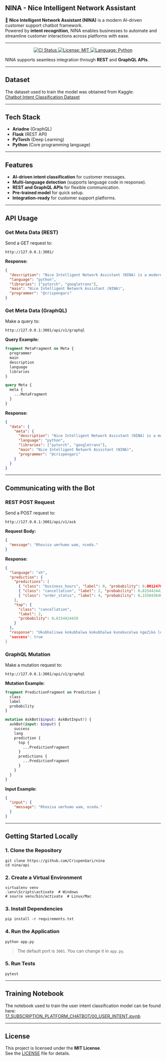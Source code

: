 ## NINA - Nice Intelligent Network Assistant

🤖 **Nice Intelligent Network Assistant (NINA)** is a modern AI-driven customer support chatbot framework.  
Powered by **intent recognition**, NINA enables businesses to automate and streamline customer interactions across platforms with ease.

---

<p align="center">
  <a href="https://github.com/crispengari/nina/actions/workflows/ci.yml">
    <img src="https://github.com/crispengari/nina/actions/workflows/ci.yml/badge.svg" alt="CI Status">
  </a>
   <a href="https://github.com/crispengari/nina/blob/main/LICENSE">
    <img src="https://img.shields.io/badge/license-MIT-green.svg" alt="License: MIT">
  </a>
  <a href="https://www.python.org/">
    <img src="https://img.shields.io/badge/language-python-blue.svg" alt="Language: Python">
  </a>
</p>

NINA supports seamless integration through **REST** and **GraphQL APIs**.

---

## Dataset

The dataset used to train the model was obtained from Kaggle:  
[Chatbot Intent Classification Dataset](https://www.kaggle.com/datasets/sahideseker/chatbot-intent-classification-dataset)

---

## Tech Stack

- **Ariadne** (GraphQL)
- **Flask** (REST API)
- **PyTorch** (Deep Learning)
- **Python** (Core programming language)

---

## Features

- **AI-driven intent classification** for customer messages.
- **Multi-language detection** (supports language code in response).
- **REST and GraphQL APIs** for flexible communication.
- **Pre-trained model** for quick setup.
- **Integration-ready** for customer support platforms.

---

## API Usage

### Get Meta Data (REST)

Send a GET request to:

```
http://127.0.0.1:3001/
```

**Response:**

```json
{
  "description": "Nice Intelligent Network Assistant (NINA) is a modern customer support chatbot framework powered by AI-driven intent recognition. Nina provides seamless integration through REST and GraphQL APIs, enabling businesses to automate and streamline customer interactions across platforms.",
  "language": "python",
  "libraries": ["pytorch", "googletrans"],
  "main": "Nice Intelligent Network Assistant (NINA)",
  "programmer": "@crispengari"
}
```

### Get Meta Data (GraphQL)

Make a query to:

```
http://127.0.0.1:3001/api/v1/graphql
```

**Query Example:**

```graphql
fragment MetaFragment on Meta {
  programmer
  main
  description
  language
  libraries
}

query Meta {
  meta {
    ...MetaFragment
  }
}
```

**Response:**

```json
{
  "data": {
    "meta": {
      "description": "Nice Intelligent Network Assistant (NINA) is a modern customer support chatbot framework powered by AI-driven intent recognition. Nina provides seamless integration through REST and GraphQL APIs, enabling businesses to automate and streamline customer interactions across platforms.",
      "language": "python",
      "libraries": ["pytorch", "googletrans"],
      "main": "Nice Intelligent Network Assistant (NINA)",
      "programmer": "@crispengari"
    }
  }
}
```

---

## Communicating with the Bot

### REST POST Request

Send a POST request to:

```
http://127.0.0.1:3001/api/v1/ask
```

**Request Body:**

```json
{
  "message": "Rhoxisa umrhumo wam, nceda."
}
```

**Response:**

```json
{
  "language": "xh",
  "prediction": {
    "predictions": [
      { "class": "business_hours", "label": 0, "probability": 0.0012478231 },
      { "class": "cancellation", "label": 2, "probability": 0.8154424428 },
      { "class": "order_status", "label": 4, "probability": 0.1550436467 }
    ],
    "top": {
      "class": "cancellation",
      "label": 2,
      "probability": 0.8154424428
    }
  },
  "response": "Ukubhaliswa kokubhalwa kokubhalwa kunokucelwa ngeZiko loNcedo phantsi 'izicwangciso zam ". 🔓",
  "success": true
}
```

### GraphQL Mutation

Make a mutation request to:

```
http://127.0.0.1:3001/api/v1/graphql
```

**Mutation Example:**

```graphql
fragment PredictionFragment on Prediction {
  class
  label
  probability
}

mutation AskBot($input: AskBotInput!) {
  askBot(input: $input) {
    success
    lang
    prediction {
      top {
        ...PredictionFragment
      }
      predictions {
        ...PredictionFragment
      }
    }
  }
}
```

**Input Example:**

```json
{
  "input": {
    "message": "Rhoxisa umrhumo wam, nceda."
  }
}
```

---

## Getting Started Locally

### 1. Clone the Repository

```shell
git clone https://github.com/CrispenGari/nina
cd nina/api
```

### 2. Create a Virtual Environment

```shell
virtualenv venv
.\env\Scripts\activate  # Windows
# source venv/bin/activate  # Linux/Mac
```

### 3. Install Dependencies

```shell
pip install -r requirements.txt
```

### 4. Run the Application

```shell
python app.py
```

> The default port is `3001`. You can change it in `app.py`.

### 5. Run Tests

```shell
pytest
```

---

## Training Notebook

The notebook used to train the user intent classification model can be found here:  
[17_SUBSCRIPTION_PLATFORM_CHATBOT/00_USER_INTENT.ipynb](https://github.com/CrispenGari/nlp-pytorch/blob/main/17_SUBSCRIPTION_PLATFORM_CHATBOT/00_USER_INTENT.ipynb)

---

## License

This project is licensed under the **MIT License**.  
See the [LICENSE](./LICENSE) file for details.
